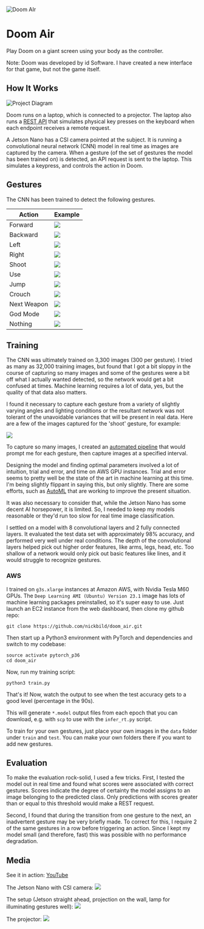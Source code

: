 ![Doom AIr](https://raw.githubusercontent.com/nickbild/doom_air/master/img/logo.jpg)

# Doom Air

Play Doom on a giant screen using your body as the controller.

Note: Doom was developed by id Software. I have created a new interface for that game, but not the game itself.

## How It Works

![Project Diagram](https://raw.githubusercontent.com/nickbild/doom_air/master/img/doom_air.jpg)

Doom runs on a laptop, which is connected to a projector.  The laptop also runs a [REST API](https://github.com/nickbild/doom_air/blob/master/api.py) that simulates physical key presses on the keyboard when each endpoint receives a remote request.

A Jetson Nano has a CSI camera pointed at the subject.  It is running a convolutional neural network (CNN) model in real time as images are captured by the camera.  When a gesture (of the set of gestures the model has been trained on) is detected, an API request is sent to the laptop.  This simulates a keypress, and controls the action in Doom.

## Gestures

The CNN has been trained to detect the following gestures.

| Action | Example |
| ----   | ----- |
| Forward | ![](https://raw.githubusercontent.com/nickbild/doom_air/master/data/train/forward/gesture_forward_train_20_1.jpg) |
| Backward | ![](https://raw.githubusercontent.com/nickbild/doom_air/master/data/train/backward/gesture_backward_train_20_1.jpg) |
| Left | ![](https://raw.githubusercontent.com/nickbild/doom_air/master/data/train/left/gesture_left_train_24_2.jpg) |
| Right | ![](https://raw.githubusercontent.com/nickbild/doom_air/master/data/train/right/gesture_right_train_22_2.jpg) |
| Shoot | ![](https://raw.githubusercontent.com/nickbild/doom_air/master/data/train/shoot/gesture_shoot_train_21_3.jpg) |
| Use | ![](https://raw.githubusercontent.com/nickbild/doom_air/master/data/train/use/gesture_use_train_20_5.jpg) |
| Jump | ![](https://raw.githubusercontent.com/nickbild/doom_air/master/data/train/jump/gesture_jump_train_20_1.jpg) |
| Crouch | ![](https://raw.githubusercontent.com/nickbild/doom_air/master/data/train/crouch/gesture_crouch_train_21_3.jpg) |
| Next Weapon | ![](https://raw.githubusercontent.com/nickbild/doom_air/master/data/train/next_weapon/gesture_next_train_20_5.jpg) |
| God Mode | ![](https://raw.githubusercontent.com/nickbild/doom_air/master/data/train/god_mode/gesture_god_train_20_1.jpg) |
| Nothing | ![](https://raw.githubusercontent.com/nickbild/doom_air/master/data/train/nothing/gesture_nothing_train_20_2.jpg) |

## Training

The CNN was ultimately trained on 3,300 images (300 per gesture).  I tried as many as 32,000 training images, but found that I got a bit sloppy in the course of capturing so many images and some of the gestures were a bit off what I actually wanted detected, so the network would get a bit confused at times.  Machine learning requires a lot of data, yes, but the quality of that data also matters.

I found it necessary to capture each gesture from a variety of slightly varying angles and lighting conditions or the resultant network was not tolerant of the unavoidable variances that will be present in real data.  Here are a few of the images captured for the 'shoot' gesture, for example:

![](https://raw.githubusercontent.com/nickbild/doom_air/master/img/train_data_example.gif)

To capture so many images, I created an [automated pipeline](https://github.com/nickbild/doom_air/blob/master/util/all_gestures.sh) that would prompt me for each gesture, then capture images at a specified interval.

Designing the model and finding optimal parameters involved a lot of intuition, trial and error, and time on AWS GPU instances.  Trial and error seems to pretty well be the state of the art in machine learning at this time.  I'm being slightly flippant in saying this, but only slightly.  There are some efforts, such as [AutoML](https://en.wikipedia.org/wiki/Automated_machine_learning) that are working to improve the present situation.

It was also necessary to consider that, while the Jetson Nano has some decent AI horsepower, it is limited.  So, I needed to keep my models reasonable or they'd run too slow for real time image classification.

I settled on a model with 8 convolutional layers and 2 fully connected layers.  It evaluated the test data set with approximately 98% accuracy, and performed very well under real conditions.  The depth of the convolutional layers helped pick out higher order features, like arms, legs, head, etc.  Too shallow of a network would only pick out basic features like lines, and it would struggle to recognize gestures.

### AWS

I trained on `g3s.xlarge` instances at Amazon AWS, with Nvidia Tesla M60 GPUs.  The `Deep Learning AMI (Ubuntu) Version 23.1` image has lots of machine learning packages preinstalled, so it's super easy to use.  Just launch an EC2 instance from the web dashboard, then clone my github repo:

```
git clone https://github.com/nickbild/doom_air.git
```

Then start up a Python3 environment with PyTorch and dependencies and switch to my codebase:

```
source activate pytorch_p36
cd doom_air
```

Now, run my training script:

```
python3 train.py
```

That's it!  Now, watch the output to see when the test accuracy gets to a good level (percentage in the 90s).

This will generate `*.model` output files from each epoch that you can download, e.g. with `scp` to use with the `infer_rt.py` script.

To train for your own gestures, just place your own images in the `data` folder under `train` and `test`.  You can make your own folders there if you want to add new gestures.

## Evaluation

To make the evaluation rock-solid, I used a few tricks.  First, I tested the model out in real time and found what scores were associated with correct gestures.  Scores indicate the degree of certainty the model assigns to an image belonging to the predicted class.  Only predictions with scores greater than or equal to this threshold would make a REST request.

Second, I found that during the transition from one gesture to the next, an inadvertent gesture may be very briefly made.  To correct for this, I require 2 of the same gestures in a row before triggering an action.  Since I kept my model small (and therefore, fast) this was possible with no performance degradation.

## Media

See it in action:
[YouTube](https://www.youtube.com/watch?v=b2sixeEpBuU)

The Jetson Nano with CSI camera:
![](https://raw.githubusercontent.com/nickbild/doom_air/master/img/jetson_nano_sm.jpg)

The setup (Jetson straight ahead, projection on the wall, lamp for illuminating gestures well):
![](https://raw.githubusercontent.com/nickbild/doom_air/master/img/scene_sm.jpg)

The projector:
![](https://raw.githubusercontent.com/nickbild/doom_air/master/img/projector_sm.jpg)
